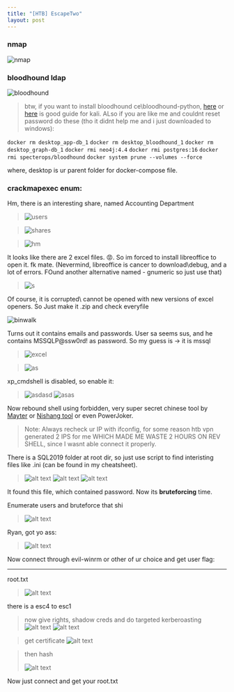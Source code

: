```yaml
---
title: "[HTB] EscapeTwo"
layout: post
---
```


### nmap

![nmap](../images/2025-02-18-[HTB]-EscapeTwo/image.png)

### bloodhound ldap
![bloodhound](../images/2025-02-18-[HTB]-EscapeTwo/image-11.png)

> btw, if you want to install bloodhound ce\bloodhound-python, [here](https://www.centralinfosec.com/blog/bloodhound-kali-install) or [here](https://github.com/dirkjanm/BloodHound.py) is good guide for kali. ALso if you are like me and couldnt reset password do these (tho it didnt help me and i just downloaded to windows):

`docker rm desktop_app-db_1` 
`docker rm desktop_bloodhound_1`
`docker rm desktop_graph-db_1`
`docker rmi neo4j:4.4`
`docker rmi postgres:16`
`docker rmi specterops/bloodhound`
`docker system prune --volumes --force` 

where, desktop is ur parent folder for docker-compose file.

### crackmapexec enum:


Hm, there is an interesting share, named Accounting Department

>![users](../images/2025-02-18-[HTB]-EscapeTwo/image-1.png)


>![shares](../images/2025-02-18-[HTB]-EscapeTwo/image-2.png)


>![hm](../images/2025-02-18-[HTB]-EscapeTwo/image-3.png)



It looks like there are 2 excel files. 😡. So im forced to install libreoffice to open it. fk mate. (Nevermind, libreoffice is cancer to download\debug, and a lot of errors. FOund another alternative named - gnumeric so just use that)


>![s](../images/2025-02-18-[HTB]-EscapeTwo/image-4.png)

Of course, it is corrupted\ cannot be opened with new versions of excel openers. So Just make it .zip and check everyfile 

![binwalk](../images/2025-02-18-[HTB]-EscapeTwo/image-6.png)

Turns out it contains emails and passwords. User sa seems sus, and he contains MSSQLP@ssw0rd! as password. So my guess is -> it is mssql 
>![excel](../images/2025-02-18-[HTB]-EscapeTwo/image-5.png)

>![as](../images/2025-02-18-[HTB]-EscapeTwo/image-9.png)

xp_cmdshell is disabled, so enable it:
>![asdasd](../images/2025-02-18-[HTB]-EscapeTwo/image-8.png)
![asas](../images/2025-02-18-[HTB]-EscapeTwo/image-7.png) 


Now rebound shell using forbidden, very super secret chinese tool by [Mayter](https://github.com/Mayter/mssql-command-tool/releases/tag/mssql) or [Nishang tool](https://github.com/samratashok/nishang/blob/master/Shells/Invoke-PowerShellTcpOneLine.ps1) or even PowerJoker. 

> Note: Always recheck ur IP with ifconfig, for some reason htb vpn generated 2 IPS for me WHICH MADE ME WASTE 2 HOURS ON REV SHELL, since I wasnt able connect it properly.

There is a SQL2019 folder at root dir, so just use script to find interisting files like .ini (can be found in my cheatsheet). 

>![alt text](../images/2025-02-18-[HTB]-EscapeTwo/image-10.png)
>![alt text](../images/2025-02-18-[HTB]-EscapeTwo/image-13.png)
>![alt text](../images/2025-02-18-[HTB]-EscapeTwo/image-14.png)


It found this file, which contained password. Now its **bruteforcing** time.


Enumerate users and bruteforce that shi

>![alt text](../images/2025-02-18-[HTB]-EscapeTwo/image-12.png)

Ryan, got yo ass:

>![alt text](../images/2025-02-18-[HTB]-EscapeTwo/image-15.png)

Now connect through evil-winrm or other of ur choice and get user flag:


---

root.txt


>![alt text](../images/2025-02-22-[HTB]-EscapeTwo/image.png)

there is a esc4 to esc1

> now give rights, shadow creds and do targeted kerberoasting
>![alt text](../images/2025-02-22-[HTB]-EscapeTwo/image-1.png)
>![alt text](../images/2025-02-22-[HTB]-EscapeTwo/image-2.png)

> get certificate
>![alt text](../images/2025-02-22-[HTB]-EscapeTwo/image-3.png)


> then hash
> 
>![alt text](../images/2025-02-22-[HTB]-EscapeTwo/image-4.png)

Now just connect and get your root.txt